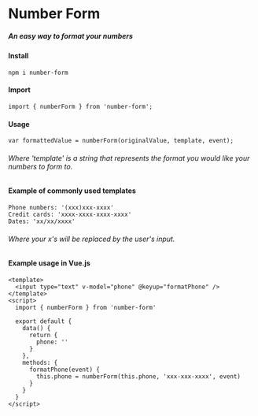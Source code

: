 # Number Form

##### An easy way to format your numbers

#### Install
```
npm i number-form
```

#### Import
```
import { numberForm } from 'number-form';
```

#### Usage
```
var formattedValue = numberForm(originalValue, template, event);
```
###### Where 'template' is a string that represents the format you would like your numbers to form to.

#### Example of commonly used templates
```
Phone numbers: '(xxx)xxx-xxxx'
Credit cards: 'xxxx-xxxx-xxxx-xxxx'
Dates: 'xx/xx/xxxx'
```
###### Where your x's will be replaced by the user's input.

#### Example usage in Vue.js
```
<template>
  <input type="text" v-model="phone" @keyup="formatPhone" />
</template>
<script>
  import { numberForm } from 'number-form'

  export default {
    data() {
      return {
        phone: ''
      }
    },
    methods: {
      formatPhone(event) {
        this.phone = numberForm(this.phone, 'xxx-xxx-xxxx', event)
      }
    }
  }
</script>
```